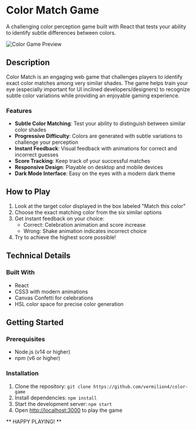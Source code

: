 # Color Match Game

A challenging color perception game built with React that tests your ability to identify subtle differences between colors.

![Color Game Preview](https://github.com/user-attachments/assets/b10457e1-11e7-46f6-8b4a-4e1b1133d275)

## Description

Color Match is an engaging web game that challenges players to identify exact color matches among very similar shades. The game helps train your eye (especially important for UI inclined developers/designers) to recognize subtle color variations while providing an enjoyable gaming experience.

### Features

- **Subtle Color Matching**: Test your ability to distinguish between similar color shades
- **Progressive Difficulty**: Colors are generated with subtle variations to challenge your perception
- **Instant Feedback**: Visual feedback with animations for correct and incorrect guesses
- **Score Tracking**: Keep track of your successful matches
- **Responsive Design**: Playable on desktop and mobile devices
- **Dark Mode Interface**: Easy on the eyes with a modern dark theme

## How to Play

1. Look at the target color displayed in the box labeled "Match this color"
2. Choose the exact matching color from the six similar options
3. Get instant feedback on your choice:
   - Correct: Celebration animation and score increase
   - Wrong: Shake animation indicates incorrect choice
4. Try to achieve the highest score possible!

## Technical Details

### Built With
- React
- CSS3 with modern animations
- Canvas Confetti for celebrations
- HSL color space for precise color generation

## Getting Started

### Prerequisites
- Node.js (v14 or higher)
- npm (v6 or higher)

### Installation

1. Clone the repository: `git clone https://github.com/vermilion4/color-game`
2. Install dependencies: `npm install`
3. Start the development server: `npm start`
4. Open [http://localhost:3000](http://localhost:3000) to play the game


** HAPPY PLAYING! **
